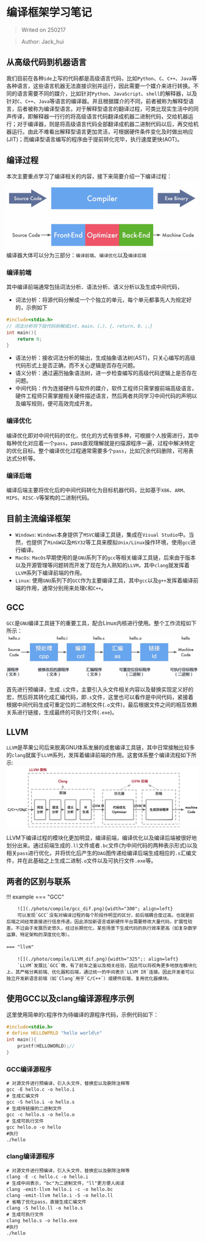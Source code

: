 # **编译框架学习笔记**

> Writed on 250217

> Author: Jack_hui

## **从高级代码到机器语言**
我们目前在各种`ide`上写的代码都是高级语言代码，比如`Python`、`C`、`C++`、`Java`等各种语言，这些语言机器无法直接识别并运行，因此需要一个媒介来进行转换。不同的语言需要不同的媒介，比如针对`Python`、`JavaScript`、`shell`的解释器，以及针对`C`、`C++`、`Java`等语言的编译器。并且根据媒介的不同，前者被称为解释型语言，后者被称为编译型语言。对于解释型语言的翻译过程，可类比现实生活中的同声传译，即解释器一行行的将高级语言代码翻译成机器二进制代码，交给机器运行；对于编译器，则是将高级语言代码全部翻译成机器二进制代码以后，再交给机器运行。由此不难看出解释型语言更加灵活，可根据硬件条件变化及时做出响应(JIT)；而编译型语言编写的程序由于提前转化完毕，执行速度更快(AOT)。

## **编译过程**
本次主要重点学习了编译相关的内容，接下来简要介绍一下编译过程：
![](./photo/compile/compile.png)
编译器大体可以分为三部分：`编译前端`、`编译优化`以及`编译后端`

### **编译前端**
其中编译前端通常包括词法分析、语法分析、语义分析以及生成中间代码，

* 词法分析：将源代码分解成一个个独立的单元，每个单元都事先人为规定好的，示例如下
``` C
#include<stdio.h>
// 词法分析将下段代码拆解成int、main、(、)、{、return、0、;、}
int main(){
    return 0;
}
```
* 语法分析：接收词法分析的输出，生成抽象语法树(AST)，只关心编写的高级代码形式上是否正确，而不关心逻辑是否存在问题。
* 语义分析：通过遍历抽象语法树，进一步检查编写的高级代码逻辑上是否存在问题。
* 中间代码：作为连接硬件与软件的媒介，软件工程师只需掌握前端高级语言，硬件工程师只需掌握相关硬件描述语言，然后两者共同学习中间代码的声明以及编写规则，便可高效完成开发。

### **编译优化**
编译优化即对中间代码的优化，优化的方式有很多种，可根据个人按需进行，其中每种优化对应着一个`pass`，pass直观理解就是扫描源程序一遍，过程中解决特定的优化目标。整个编译优化过程通常需要多个`pass`，比如冗余代码删除，可用表达式分析等。


### **编译后端**
编译后端主要将优化后的中间代码转化为目标机器代码，比如基于`X86`、`ARM`、`MIPS`、`RISC-V`等架构的二进制代码。

## **目前主流编译框架**
* `Windows`: `Windows`本身提供了`MSVC`编译工具链，集成在`Visual Studio`中。当然，也提供了`MinGW`以及`MSY32`等工具来模拟`Unix/Linux`操作环境，使用`gcc`进行编译。
* `MacOs`: `MacOs`早期使用的是`GNU`系列下的`gcc`等相关编译工具链，后来由于版本以及开源管理等问题转而开发了现在为人熟知的`LLVM`，其中`clang`就发挥着`LLVM`系列下编译前端的作用。
* `Linux`: 使用`GNU`系列下的`GCC`作为主要编译工具，其中`gcc`以及`g++`发挥着编译前端的作用，通常分别用来处理`C`和`C++`。

## **GCC**
`GCC`是`GNU`编译工具链下的重要工具，配合Linux内核进行使用。整个工作流程如下所示：
![](./photo/compile/gcc.png)

首先进行预编译，生成`.i`文件，主要引入头文件相关内容以及替换实现定义好的宏，然后将其转化成汇编代码，即`.s`文件，这里也可以看作是中间代码，紧接着根据中间代码生成可重定位的二进制文件(`.o`文件)，最后根据文件之间的相互依赖关系进行链接，生成最终的可执行文件(`.exe`)。

## **LLVM**
`LLVM`是苹果公司后来脱离GNU体系发展的成套编译工具链，其中日常接触比较多的`clang`就属于`LLVM`系列，发挥着编译前端的作用。这套体系整个编译流程如下所示:
![](./photo/compile/LLVM.png)

LLVM下编译过程的模块化更加明显，编译前端，编译优化以及编译后端被很好地划分出来。通过前端生成的`.ll`文件或者`.bc`文件(为中间代码的两种表示形式)以及相关`pass`进行优化，并将优化后产生的`DAG`图传递给编译后端生成相应的`.s`汇编文件，并在此基础之上生成二进制`.o`文件以及可执行文件`.exe`等。
## **两者的区别与联系**

!!! example
    === "GCC"

        ![](./photo/compile/gcc_dif.png){width="300"; align=left} 
        可以发现`GCC`没有对编译过程的每个阶段作明显的区分，前后端耦合度过高，也就是前后端之间经常直接进行信息传递。因此添加新语言或新硬件平台需要修改大量代码，扩展性较差。不过由于发展历史悠久，经过长期优化，某些场景下生成代码的执行效率更高（如复杂数学运算、特定架构的深度优化等）。

    === "llvm"

        ![](./photo/compile/LLVM_dif.png){width="325";: align=left}
        `LLVM`发展比`GCC`晚，有了前车之鉴以及相关经验，因此可以将视角更多地放在模块化上，其严格分离前端、优化器和后端，通过统一的中间表示`LLVM IR`连接。因此开发者可以独立开发新语言前端（如`Clang`用于`C/C++`）或硬件后端，复用优化器模块。

## **使用GCC以及clang编译源程序示例**
这里使用简单的`C`程序作为待编译的源程序代码，示例代码如下：
```C
#include<stdio.h>
# define HELLOWPRLD "hello world\n"
int main(){
    printf(HELLOWORLD);//
}
```
### **GCC编译源程序**
```shell
# 对源文件进行预编译，引入头文件、替换宏以及删除注释等
gcc -E hello.c -o hello.i
# 生成汇编文件
gcc -S hello.i -o hello.s
# 生成待链接的二进制文件
gcc -c hello.s -o hello.o
# 生成可执行文件
gcc hello.o -o hello
#执行
./hello
```

### **clang编译源程序**
```shell
# 对源文件进行预编译，引入头文件、替换宏以及删除注释等
clang -E -c hello.c -o hello.i
# 生成中间表示，"bc"为二进制文件，"ll"更方便人阅读
clang -emit-llvm hello.i -c -o hello.bc
clang -emit-llvm hello.i -S -o hello.ll
# 省略了优化pass，直接生成汇编文件
clang -S hello.ll -o hello.s
# 生成可执行文件
clang hello.s -o hello.exe
#执行
./hello
```